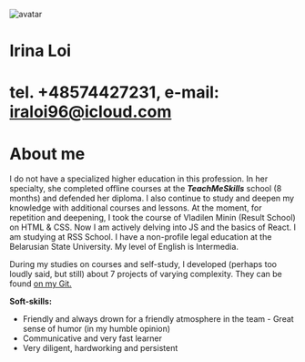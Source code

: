 ![avatar](./irina.jpeg)
# Irina Loi
tel. +48574427231, e-mail: iraloi96@icloud.com
===========
About me
===========
I do not have a specialized higher education in this profession. In her specialty, she completed offline courses at the ***TeachMeSkills*** school (8 months) and defended her diploma. I also continue to study and deepen my knowledge with additional courses and lessons. At the moment, for repetition and deepening, I took the course of Vladilen Minin (Result School) on HTML & CSS.
Now I am actively delving into JS and the basics of React. I am studying at RSS School.
I have a non-profile legal education at the Belarusian State University.
My level of English is Intermedia.
 
During my studies on courses and self-study, I developed (perhaps too loudly said, but still) about 7 projects of varying complexity. They can be found [on my Git.](https://github.com/IrinaLoiy/IrinaLoiy.git)

**Soft-skills:**
* Friendly and always drown for a friendly atmosphere in the team - Great sense of humor (in my humble opinion)
* Communicative and very fast learner
* Very diligent, hardworking and persistent